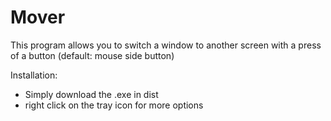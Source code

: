 # Mover

This program allows you to switch a window to another screen with a press of a button 
(default: mouse side button)

Installation:
- Simply download the .exe in dist
- right click on the tray icon for more options
